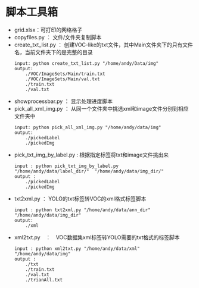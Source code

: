 # 脚本工具箱
- grid.xlsx：可打印的网络格子
- copyfiles.py ： 文件/文件夹复制脚本
- create_txt_list.py ： 创建VOC-like的txt文件，其中Main文件夹下的只有文件名，当前文件夹下的是完整的目录
    ```
    input: python create_txt_list.py "/home/andy/Data/img"
    output: 
        ./VOC/ImageSets/Main/train.txt
        ./VOC/ImageSets/Main/val.txt
        ./train.txt
        ./val.txt
    ```
- showprocessbar.py ： 显示处理进度脚本
- pick_all_xml_img.py ： 从同一个文件夹中挑选xml和image文件分别到相应文件夹中
    ```
    input: python pick_all_xml_img.py "/home/andy/data/img"
    output:    
        ./pickedLabel
        ./pickedImg
    ```
- pick_txt_img_by_label.py : 根据指定标签将txt和image文件挑出来
    ```
    input : python pick_txt_img_by_label.py  "/home/andy/data/label_dir/"  "/home/andy/data/img_dir/" 
    output : 
        ./pickedLabel
        ./pickedImg
    ```
- txt2xml.py ： YOLO的txt标签转VOC的xml格式标签脚本
    ```
    input : python txt2xml.py "/home/andy/data/ann_dir" "/home/andy/data/img_dir"
    output:
        ./xml
    ```
- xml2txt.py　：　VOC数据集xml标签转YOLO需要的txt格式的标签脚本
    ```
    input : python xml2txt.py "/home/andy/data/xml"  "/home/andy/data/img"
    output :
        ./txt
        ./train.txt
        ./val.txt
        ./trianAll.txt
    ```